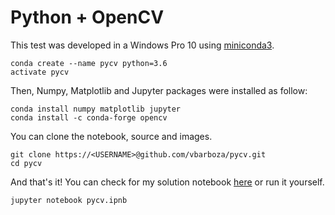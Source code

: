 # Python + OpenCV

This test was developed in a Windows Pro 10 using [miniconda3](https://conda.io/miniconda.html).

```
conda create --name pycv python=3.6
activate pycv
```

Then, Numpy, Matplotlib and Jupyter packages were installed as follow:

```
conda install numpy matplotlib jupyter
conda install -c conda-forge opencv
```

You can clone the notebook, source and images.

```
git clone https://<USERNAME>@github.com/vbarboza/pycv.git
cd pycv
```

And that's it! You can check for my solution notebook [here](https://github.com/vbarboza/idw/blob/master/pycv.ipynb)
or run it yourself.

```
jupyter notebook pycv.ipnb
```